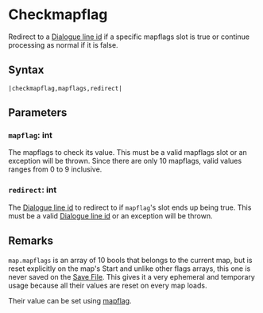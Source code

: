 # Checkmapflag

Redirect to a [Dialogue line id](../Common%20commands%20id%20schemes/Dialogue%20line%20id.md) if a specific mapflags slot is true or continue processing as normal if it is false.

## Syntax

````
|checkmapflag,mapflags,redirect|
````

## Parameters

### `mapflag`: int

The mapflags to check its value. This must be a valid mapflags slot or an exception will be thrown. Since there are only 10 mapflags, valid values ranges from 0 to 9 inclusive.

### `redirect`: int

The [Dialogue line id](../Common%20commands%20id%20schemes/Dialogue%20line%20id.md) to redirect to if `mapflag`'s slot ends up being true. This must be a valid [Dialogue line id](../Common%20commands%20id%20schemes/Dialogue%20line%20id.md) or an exception will be thrown.

## Remarks

`map.mapflags` is an array of 10 bools that belongs to the current map, but is reset explicitly on the map's Start and unlike other flags arrays, this one is never saved on the [Save File](../../External%20data%20format/Save%20File.md). This gives it a very ephemeral and temporary usage because all their values are reset on every map loads.

Their value can be set using [mapflag](Mapflag.md).
